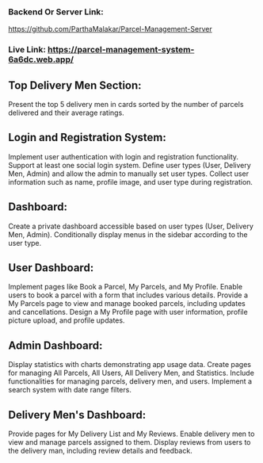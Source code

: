### Backend Or Server Link:
https://github.com/ParthaMalakar/Parcel-Management-Server
### Live Link: https://parcel-management-system-6a6dc.web.app/
## Top Delivery Men Section:

Present the top 5 delivery men in cards sorted by the number of parcels delivered and their average ratings.

## Login and Registration System:

Implement user authentication with login and registration functionality.
Support at least one social login system.
Define user types (User, Delivery Men, Admin) and allow the admin to manually set user types.
Collect user information such as name, profile image, and user type during registration.
## Dashboard:

Create a private dashboard accessible based on user types (User, Delivery Men, Admin).
Conditionally display menus in the sidebar according to the user type.
## User Dashboard:

Implement pages like Book a Parcel, My Parcels, and My Profile.
Enable users to book a parcel with a form that includes various details.
Provide a My Parcels page to view and manage booked parcels, including updates and cancellations.
Design a My Profile page with user information, profile picture upload, and profile updates.
## Admin Dashboard:

Display statistics with charts demonstrating app usage data.
Create pages for managing All Parcels, All Users, All Delivery Men, and Statistics.
Include functionalities for managing parcels, delivery men, and users.
Implement a search system with date range filters.

## Delivery Men's Dashboard:

Provide pages for My Delivery List and My Reviews.
Enable delivery men to view and manage parcels assigned to them.
Display reviews from users to the delivery man, including review details and feedback.
